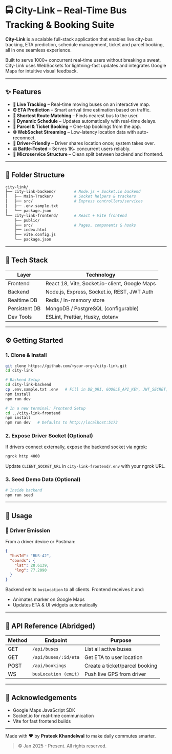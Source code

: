 # 🚍 City-Link – Real-Time Bus Tracking & Booking Suite

**City-Link** is a scalable full-stack application that enables live city-bus tracking, ETA prediction, schedule management, ticket and parcel booking, all in one seamless experience.

Built to serve 1000+ concurrent real-time users without breaking a sweat, City-Link uses WebSockets for lightning-fast updates and integrates Google Maps for intuitive visual feedback.

---

## ✨ Features

- **📍 Live Tracking** – Real-time moving buses on an interactive map.
- **⏰ ETA Prediction** – Smart arrival time estimation based on traffic.
- **🚌 Shortest Route Matching** – Finds nearest bus to the user.
- **🚫 Dynamic Schedule** – Updates automatically with real-time delays.
- **🚚 Parcel & Ticket Booking** – One-tap bookings from the app.
- **🌐 WebSocket Streaming** – Low-latency location data with auto-reconnect.
- **👷 Driver-Friendly** – Driver shares location once; system takes over.
- **⚖️ Battle-Tested** – Serves 1K+ concurrent users reliably.
- **🧰 Microservice Structure** – Clean split between backend and frontend.

---

## 📂 Folder Structure

```bash
city-link/
├── city-link-backend/        # Node.js + Socket.io backend
│   ├── Main-Tracker/         # Socket helpers & trackers
│   ├── src/                  # Express controllers/services
│   ├── .env.sample.txt
│   └── package.json
└── city-link-frontend/       # React + Vite frontend
    ├── public/
    ├── src/                  # Pages, components & hooks
    ├── index.html
    ├── vite.config.js
    └── package.json
```

---

## 📇 Tech Stack

| Layer        | Technology                                      |
|--------------|-------------------------------------------------|
| Frontend     | React 18, Vite, Socket.io-client, Google Maps   |
| Backend      | Node.js, Express, Socket.io, REST, JWT Auth     |
| Realtime DB  | Redis / in-memory store                         |
| Persistent DB| MongoDB / PostgreSQL (configurable)             |
| Dev Tools    | ESLint, Prettier, Husky, dotenv                 |

---

## ⚙️ Getting Started

### 1. Clone & Install

```bash
git clone https://github.com/<your-org>/city-link.git
cd city-link

# Backend Setup
cd city-link-backend
cp .env.sample.txt .env   # Fill in DB_URI, GOOGLE_API_KEY, JWT_SECRET, etc.
npm install
npm run dev

# In a new terminal: Frontend Setup
cd ../city-link-frontend
npm install
npm run dev   # Defaults to http://localhost:5173
```

### 2. Expose Driver Socket (Optional)

If drivers connect externally, expose the backend socket via [ngrok](https://ngrok.com/):

```bash
ngrok http 4000
```

Update `CLIENT_SOCKET_URL` in `city-link-frontend/.env` with your ngrok URL.

### 3. Seed Demo Data (Optional)

```bash
# Inside backend
npm run seed
```

---

## 🚦 Usage

### 🚗 Driver Emission
From a driver device or Postman:

```json
{
  "busId": "BUS-42",
  "coords": {
    "lat": 28.6139,
    "lng": 77.2090
  }
}
```

Backend emits `busLocation` to all clients. Frontend receives it and:
- Animates marker on Google Maps
- Updates ETA & UI widgets automatically

---

## 📁 API Reference (Abridged)

| Method | Endpoint                | Purpose                         |
|--------|--------------------------|---------------------------------|
| GET    | `/api/buses`            | List all active buses           |
| GET    | `/api/buses/:id/eta`   | Get ETA to user location        |
| POST   | `/api/bookings`        | Create a ticket/parcel booking  |
| WS     | `busLocation (emit)`   | Push live GPS from driver       |

---

## 🙏 Acknowledgements

- Google Maps JavaScript SDK
- Socket.io for real-time communication
- Vite for fast frontend builds

---

Made with ❤️ by **Prateek Khandelwal** to make daily commutes smarter.

> © Jan 2025 - Present. All rights reserved.

